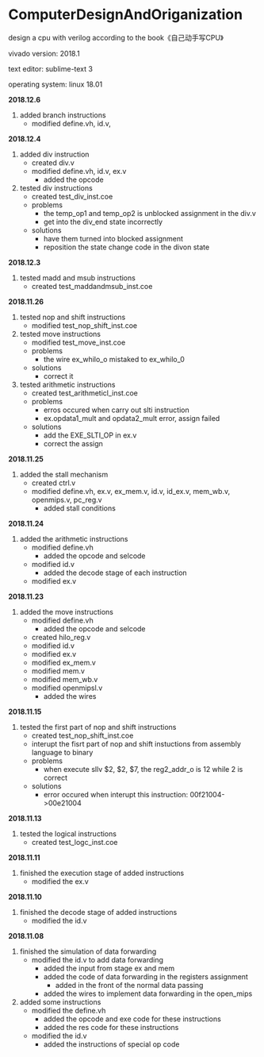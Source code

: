 # ComputerDesignAndOriganization
design a cpu with verilog according to the book《自己动手写CPU》

vivado version: 2018.1

text editor: sublime-text 3

operating system: linux 18.01

**2018.12.6**
1. added branch instructions 
	- modified define.vh, id.v,

**2018.12.4**
1. added div instruction
	- created div.v
	- modified define.vh, id.v, ex.v
		- added the opcode 
2. tested div instructions
	- created test_div_inst.coe 
	- problems
		- the temp_op1 and temp_op2 is unblocked assignment in the div.v
		- get into the div_end state incorrectly
	- solutions 
		- have them turned into blocked assignment
		- reposition the state change code in the divon state


**2018.12.3**
1. tested madd and msub instructions
	- created test_maddandmsub_inst.coe

**2018.11.26**
1. tested nop and shift instructions
	- modified test_nop_shift_inst.coe
2. tested move instructions
	- modified test_move_inst.coe
	- problems
		- the wire ex_whilo_o mistaked to ex_whilo_0
	- solutions
		- correct it
3. tested arithmetic instructions
	- created test_arithmeticl_inst.coe
	- problems
		- erros occured when carry out slti instruction 
		- ex.opdata1_mult and opdata2_mult error, assign failed
	- solutions
		- add the EXE_SLTI_OP in ex.v
		- correct the assign 

**2018.11.25**
1. added the stall mechanism
	- created ctrl.v
	- modified define.vh, ex.v, ex_mem.v, id.v, id_ex.v, mem_wb.v, openmips.v, pc_reg.v
		- added stall conditions


**2018.11.24**
1. added the arithmetic instructions
	- modified define.vh
		- added the opcode and selcode
	- modified id.v
		- added the decode stage of each instruction
	- modified ex.v

**2018.11.23**
1. added the move instructions
	- modified define.vh
		- added the opcode and selcode
	- created hilo_reg.v
	- modified id.v
	- modified ex.v
	- modified ex_mem.v
	- modified mem.v
	- modified mem_wb.v
	- modified openmipsl.v
		- added the wires 

**2018.11.15**
1. tested the first part of nop and shift instructions
	- created test_nop_shift_inst.coe
	- interupt the fisrt part of nop and shift instuctions from assembly language to binary
	- problems
		- when execute sllv $2, $2, $7, the reg2_addr_o is 12 while 2 is correct
	- solutions
		- error occured when interupt this instruction: 00f21004->00e21004

**2018.11.13**
1. tested the logical instructions
	- created test_logc_inst.coe

**2018.11.11**
1. finished the execution stage of added instructions
	- modified the ex.v

**2018.11.10**
1. finished the decode stage of added instructions
	- modified the id.v 

**2018.11.08**
1. finished the simulation of data forwarding
	- modified the id.v to add data forwarding 
		- added the input from stage ex and mem
		- added the code of data forwarding in the registers assignment
			- added in the front of the normal data passing 
		- added the wires to implement data forwarding in the open_mips
2. added some instructions 
	- modified the define.vh
		- added the opcode and exe code for these instructions
		- added the res code for these instructions
	- modified the id.v
		- added the instructions of special op code
